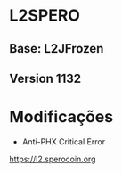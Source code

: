 # L2SPERO

## Base: L2JFrozen
## Version 1132


# Modificações
* Anti-PHX Critical Error

https://l2.sperocoin.org
 
